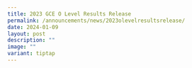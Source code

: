 ```yaml
---
title: 2023 GCE O Level Results Release
permalink: /announcements/news/2023olevelresultsrelease/
date: 2024-01-09
layout: post
description: ""
image: ""
variant: tiptap
---
```

